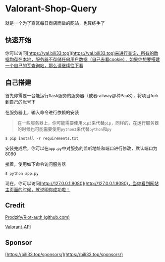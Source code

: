 # Valorant-Shop-Query

就是一个为了查瓦每日商店而做的网站，也算练手了

## 快速开始

你可以访问[https://val.bili33.top](https://val.bili33.top)来进行查询，所有的数据均存在本地，服务器不存储任何用户数据（自己去看cookie），如果你想要搭建一个自己的瓦查询站，那么请继续往下看

## 自己搭建

首先你需要一台能运行flask服务的服务器（或者railway那种PaaS），将项目fork到自己的账号下

在服务器上，输入命令进行依赖的安装

> 在一些服务器上，你可能需要使用`pip3`来代替`pip`，同样的，在运行服务器的时候也可能需要使用`python3`来代替`python`和`py`

```shell
$ pip install -r requirements.txt
```

安装完成后，你可以在`app.py`中对服务的监听地址和端口进行修改，默认端口为8080

接着，使用如下命令访问服务器

```shell
$ python app.py
```

现在，你可以访问[http://127.0.0.1:8080](http://127.0.0.1:8080)，当你看到网站主页面的时候，就说明你成功啦！

## Credit

[Prodzify/Riot-auth (github.com)](https://github.com/Prodzify/Riot-auth)

[Valorant-API](https://valorant-api.com/)

## Sponsor

[https://bili33.top/sponsors/](https://bili33.top/sponsors/)